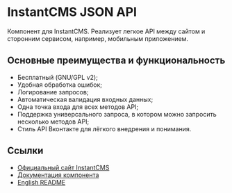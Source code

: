 # InstantCMS JSON API

Компонент для InstantCMS. Реализует легкое API между сайтом и сторонним сервисом, например, мобильным приложением.

## Основные преимущества и функциональность

* Бесплатный (GNU/GPL v2);
* Удобная обработка ошибок;
* Логирование запросов;
* Автоматическая валидация входных данных;
* Одна точка входа для всех методов API;
* Поддержка универсального запроса, в котором можно запросить несколько методов API;
* Стиль API Вконтакте для лёгкого внедрения и понимания.

## Ссылки

* [Официальный сайт InstantCMS](http://www.instantcms.ru/)
* [Документация компонента](http://docs.instantcms.ru/manual/components/api)
* [English README](https://github.com/instantsoft/icms2-json-api-component/blob/master/README.en.md)
